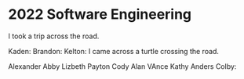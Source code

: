 # 2022 Software Engineering
I took a trip across the road.

Kaden:
Brandon:
Kelton: I came across a turtle crossing the road.

Alexander
Abby
Lizbeth
Payton
Cody
Alan
VAnce
Kathy
Anders
Colby:

